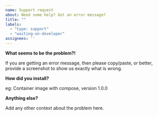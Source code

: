 ```yaml
---
name: Support request
about: Need some help? Got an error message?
title: ""
labels:
  - "type: support"
  - "waiting-on-developer"
assignees: ''
---
```


**What seems to be the problem?!**

If you are getting an error message, then please copy/paste, or better, provide
a screenshot to show us exactly what is wrong.

**How did you install?**

eg: Container image with compose, version 1.0.0

**Anything else?**

Add any other context about the problem here.
